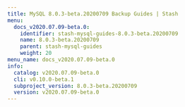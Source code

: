 ```yaml
---
title: MySQL 8.0.3-beta.20200709 Backup Guides | Stash
menu:
  docs_v2020.07.09-beta.0:
    identifier: stash-mysql-guides-8.0.3-beta.20200709
    name: 8.0.3-beta.20200709
    parent: stash-mysql-guides
    weight: 20
menu_name: docs_v2020.07.09-beta.0
info:
  catalog: v2020.07.09-beta.0
  cli: v0.10.0-beta.1
  subproject_version: 8.0.3-beta.20200709
  version: v2020.07.09-beta.0
---
```


